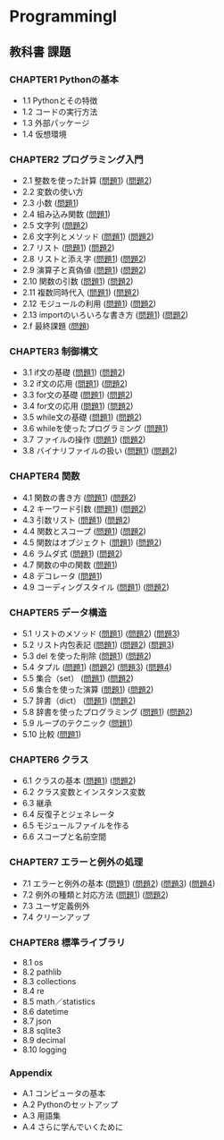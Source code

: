 # ProgrammingI

## 教科書 課題

### CHAPTER1 Pythonの基本

- 1.1 Pythonとその特徴
- 1.2 コードの実行方法
- 1.3 外部パッケージ
- 1.4 仮想環境

### CHAPTER2 プログラミング入門

- 2.1 整数を使った計算 ([問題1](CHAPTER02/Q2_1_1.py)) ([問題2](CHAPTER02/Q2_1_2.py))
- 2.2 変数の使い方 
- 2.3 小数 ([問題1](CHAPTER02/Q2_3_1.py))
- 2.4 組み込み関数 ([問題1](CHAPTER02/Q2_4_1.py))
- 2.5 文字列 ([問題2](CHAPTER02/Q2_5_2.py))
- 2.6 文字列とメソッド ([問題1](CHAPTER02/Q2_6_1.py)) ([問題2](CHAPTER02/Q2_6_2.py))
- 2.7 リスト ([問題1](CHAPTER02/Q2_7_1.py)) ([問題2](CHAPTER02/Q2_7_2.py))
- 2.8 リストと添え字 ([問題1](CHAPTER02/Q2_8_1.py)) ([問題2](CHAPTER02/Q2_8_2.py))
- 2.9 演算子と真偽値 ([問題1](CHAPTER02/Q2_9_1.py)) ([問題2](CHAPTER02/Q2_9_2.py))
- 2.10 関数の引数 ([問題1](CHAPTER02/Q2_10_1.py)) ([問題2](CHAPTER02/Q2_10_2.py))
- 2.11 複数同時代入 ([問題1](CHAPTER02/Q2_11_1.py)) ([問題2](CHAPTER02/Q2_11_2.py))
- 2.12 モジュールの利用 ([問題1](CHAPTER02/Q2_12_1.py)) ([問題2](CHAPTER02/Q2_12_2.py))
- 2.13 importのいろいろな書き方 ([問題1](CHAPTER02/Q2_13_1.py)) ([問題2](CHAPTER02/Q2_13_2.py))
- 2.f 最終課題 ([問題](CHAPTER02/Q2_final.py))

### CHAPTER3 制御構文

- 3.1 if文の基礎 ([問題1](CHAPTER03/Q3_1_1.py)) ([問題2](CHAPTER03/Q3_1_2.py))
- 3.2 if文の応用 ([問題1](CHAPTER03/Q3_2_1.py)) ([問題2](CHAPTER03/Q3_2_2.py))
- 3.3 for文の基礎 ([問題1](CHAPTER03/Q3_3_1.py)) ([問題2](CHAPTER03/Q3_3_2.py))
- 3.4 for文の応用 ([問題1](CHAPTER03/Q3_4_1.py)) ([問題2](CHAPTER03/Q3_4_2.py))
- 3.5 while文の基礎 ([問題1](CHAPTER03/Q3_5_1.py)) ([問題2](CHAPTER03/Q3_5_2.py))
- 3.6 whileを使ったプログラミング ([問題1](CHAPTER03/Q3_6_1.py)) 
- 3.7 ファイルの操作 ([問題1](CHAPTER03/Q3_7_1.py)) ([問題2](CHAPTER03/Q3_7_2.py))
- 3.8 バイナリファイルの扱い ([問題1](CHAPTER03/Q3_8_1.py)) ([問題2](CHAPTER03/Q3_8_2.py))

### CHAPTER4 関数

- 4.1 関数の書き方 ([問題1](CHAPTER04/Q4_1_1.py)) ([問題2](CHAPTER04/Q4_1_2.py))
- 4.2 キーワード引数 ([問題1](CHAPTER04/Q4_2_1.py)) ([問題2](CHAPTER04/Q4_2_2.py))
- 4.3 引数リスト ([問題1](CHAPTER04/Q4_3_1.py)) ([問題2](CHAPTER04/Q4_3_2.py))
- 4.4 関数とスコープ ([問題1](CHAPTER04/Q4_4_1.py)) ([問題2](CHAPTER04/Q4_4_2.py))
- 4.5 関数はオブジェクト ([問題1](CHAPTER04/Q4_5_1.py)) ([問題2](CHAPTER04/Q4_5_2.py))
- 4.6 ラムダ式 ([問題1](CHAPTER04/Q4_6_1.py)) ([問題2](CHAPTER04/Q4_6_2.py))
- 4.7 関数の中の関数 ([問題1](CHAPTER04/Q4_7_1.py))
- 4.8 デコレータ ([問題1](CHAPTER04/Q4_8_1.py))
- 4.9 コーディングスタイル ([問題1](CHAPTER04/Q4_9_1.py)) ([問題2](CHAPTER04/Q4_9_2.py))

### CHAPTER5 データ構造

- 5.1 リストのメソッド ([問題1](CHAPTER05/Q5_1_1.py)) ([問題2](CHAPTER05/Q5_1_2.py)) ([問題3](CHAPTER05/Q5_1_3.py))
- 5.2 リスト内包表記 ([問題1](CHAPTER05/Q5_2_1.py)) ([問題2](CHAPTER05/Q5_2_2.py)) ([問題3](CHAPTER05/Q5_2_3.py))
- 5.3 del を使った削除 ([問題1](CHAPTER05/Q5_3_1.py)) ([問題2](CHAPTER05/Q5_3_2.py))
- 5.4 タプル ([問題1](CHAPTER05/Q5_4_1.py)) ([問題2](CHAPTER05/Q5_4_2.py)) ([問題3](CHAPTER05/Q5_4_3.py)) ([問題4](CHAPTER05/Q5_4_4.py))
- 5.5 集合（set） ([問題1](CHAPTER05/Q5_5_1.py)) ([問題2](CHAPTER05/Q5_5_2.py))
- 5.6 集合を使った演算 ([問題1](CHAPTER05/Q5_6_1.py)) ([問題2](CHAPTER05/Q5_6_2.py))
- 5.7 辞書（dict） ([問題1](CHAPTER05/Q5_7_1.py)) ([問題2](CHAPTER05/Q5_7_2.py))
- 5.8 辞書を使ったプログラミング ([問題1](CHAPTER05/Q5_8_1.py)) ([問題2](CHAPTER05/Q5_8_2.py))
- 5.9 ループのテクニック ([問題1](CHAPTER05/Q5_9_1.py))
- 5.10 比較 ([問題1](CHAPTER05/Q5_10_1.py))

### CHAPTER6 クラス

- 6.1 クラスの基本 ([問題1](CHAPTER06/Q6_1_1.py)) ([問題2](CHAPTER06/Q6_1_2.py))
- 6.2 クラス変数とインスタンス変数
- 6.3 継承
- 6.4 反復子とジェネレータ
- 6.5 モジュールファイルを作る
- 6.6 スコープと名前空間

### CHAPTER7 エラーと例外の処理

- 7.1 エラーと例外の基本 ([問題1](CHAPTER07/Q7_1_1.py)) ([問題2](CHAPTER07/Q7_1_2.py)) ([問題3](CHAPTER07/Q7_1_3.py)) ([問題4](CHAPTER07/Q7_1_4.py))
- 7.2 例外の種類と対応方法 ([問題1](CHAPTER07/Q7_2_1.py)) ([問題2](CHAPTER07/Q7_2_2.py))
- 7.3 ユーザ定義例外
- 7.4 クリーンアップ

### CHAPTER8 標準ライブラリ

- 8.1 os
- 8.2 pathlib
- 8.3 collections
- 8.4 re
- 8.5 math／statistics
- 8.6 datetime
- 8.7 json
- 8.8 sqlite3
- 8.9 decimal
- 8.10 logging

### Appendix

- A.1 コンピュータの基本
- A.2 Pythonのセットアップ
- A.3 用語集
- A.4 さらに学んでいくために
